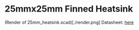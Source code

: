 # 25mmx25mm Finned Heatsink
(Render of 25mm_heatsink.scad)[./render.png]
Datasheet: [here](./datasheet.pdf)
